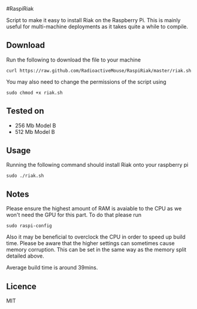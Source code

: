 #RaspiRiak

Script to make it easy to install Riak on the Raspberry Pi. This is mainly useful for multi-machine deployments as it takes quite a while to compile.

## Download

Run the following to download the file to your machine

	curl https://raw.github.com/RadioactiveMouse/RaspiRiak/master/riak.sh

You may also need to change the permissions of the script using

	sudo chmod +x riak.sh

## Tested on

* 256 Mb Model B
* 512 Mb Model B

## Usage

Running the following command should install Riak onto your raspberry pi

	sudo ./riak.sh

## Notes

Please ensure the highest amount of RAM is avaiable to the CPU as we won't need the GPU for this part. To do that please run

	sudo raspi-config

Also it may be beneficial to overclock the CPU in order to speed up build time. Please be aware that the higher settings can sometimes cause memory corruption. This can be set in the same way as the memory split detailed above.

Average build time is around 39mins.

## Licence

MIT
